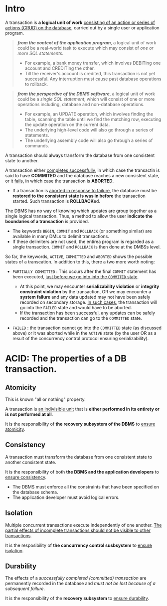 # Intro
A transaction is **a logical unit of work** <u>consisting of an action or series of actions (CRUD) on the database</u>, carried out by a single user or application program.

> ***from the context of the application program***, a logical unit of work could be a real-world task to execute which may consist of *one or more SQL statements*. 
> - For example, a bank money transfer, which involves DEBITing one account and CREDITing the other.
> - Till the receiver's account is credited, this transaction is not yet successful. Any interruption must cause past database operations to rollback.

>***from the perspective of the DBMS software***, a logical unit of work could be a *single SQL statement*, which will consist of one or more operations including, database and non-database operations.
> - For example, an UPDATE operation, which involves finding the table, scanning the table until we find the matching row, executing the update operation on the current data.
> - The underlying high-level code will also go through a series of statements.
> - The underlying assembly code will also go through a series of commands.

A transaction should always transform the database from one consistent state to another.

A transaction either <u>completes successfully</u>, in which case the transactin is said to have **COMMITED** and the database reaches a new consistent state, or it <u>fails</u>, in which case the transaction is **ABORTED**.
- If a transaction is <u>aborted in response to failure</u>, the database must be **restored to the consistent state is was in before** the transaction started. Such transaction is **ROLLBACK**ed.

The DBMS has no way of knowing which updates are group together as a single logical transaction. Thus, a method to allow the user **indicate the boundaries of a transaction** is provided. 
- The keywords `BEGIN`, `COMMIT` and `ROLLBACK` (or something similar) are available in many DMLs to delimit transactions.
- If these delimiters are not used, the entirea program is regarded as a single transaction. `COMMIT` and `ROLLBACK` is then done at the DMBSs level.

So far, the keywords, `ACTIVE`, `COMMITTED` and `ABORTED` shows the possible states of a transcation. In addition to this, there a two more worth noting:
- `PARTIALLY COMMITTED` : This occurs after the final `COMMIT` statement has been executed, <u>just before we go into into the `COMMITED` state</u>.
  - At this point, we may encounter **serializability violation** or **integrity constraint violation** by the transaction, OR we may encounter a **system failure** and any data updated may not have been safely recorded on secondary storage. <u>In such cases</u>, the transaction will go into the `FAILED` state and would have to be aborted.
  - If the transaction has been <u>successful</u>, any updates can be safely recorded and the transaction can go to the `COMMITTED` state.

- `FAILED` : the transaction cannot go into the `COMMITTED` state (as discussed above) or it was aborted while in the `ACTIVE` state (by the user OR as a result of the concurrency control protocol ensuring serializability).


# ACID: The properties of a DB transaction.
## Atomicity
This is known "all or nothing" property. 

A transaction is <u>an indivisible unit</u> that is **either performed in its entirety or is not performed at all**.

It is the responsibility of **the recovery subsystem of the DBMS** to <u>ensure atomicity</u>.

## Consistency
A transaction must transform the database from one consistent state to another consistent state.

It is the responsibility of both **the DBMS and the application developers** to <u>ensure consistency</u>.
- The DBMS must enforce all the constraints that have been specified on the database schema.
- The application developer must avoid logical errors.

## Isolation
Multiple concurrent transactions execute independently of one another. <u>The partial effects of incomplete transactions should not be visible to other transactions</u>.

It is the resposibility of **the concurrency control susbsystem** to <u>ensure isolation</u>.

## Durability
The effects of a *successfully completed (committed) transaction* are permanently recorded in the database and *must not be lost because of a subsequent failure*.

It is the responsibility of the **recovery subsystem** to <u>ensure durability</u>.